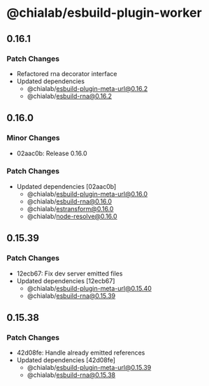 # @chialab/esbuild-plugin-worker

## 0.16.1

### Patch Changes

- Refactored rna decorator interface
- Updated dependencies
  - @chialab/esbuild-plugin-meta-url@0.16.2
  - @chialab/esbuild-rna@0.16.2

## 0.16.0

### Minor Changes

- 02aac0b: Release 0.16.0

### Patch Changes

- Updated dependencies [02aac0b]
  - @chialab/esbuild-plugin-meta-url@0.16.0
  - @chialab/esbuild-rna@0.16.0
  - @chialab/estransform@0.16.0
  - @chialab/node-resolve@0.16.0

## 0.15.39

### Patch Changes

- 12ecb67: Fix dev server emitted files
- Updated dependencies [12ecb67]
  - @chialab/esbuild-plugin-meta-url@0.15.40
  - @chialab/esbuild-rna@0.15.39

## 0.15.38

### Patch Changes

- 42d08fe: Handle already emitted references
- Updated dependencies [42d08fe]
  - @chialab/esbuild-plugin-meta-url@0.15.39
  - @chialab/esbuild-rna@0.15.38
